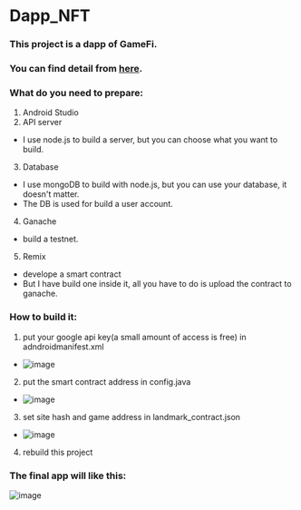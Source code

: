 # Dapp_NFT
### This project is a dapp of GameFi.
### You can find detail from [here](https://medium.com/p/c840acd167c).

### What do you need to prepare:
1. Android Studio
2. API server
  - I use node.js to build a server, but you can choose what you want to build. 
3. Database
  - I use mongoDB to build with node.js, but you can use your database, it doesn't matter.
  - The DB is used for build a user account.
4. Ganache
  - build a testnet.
5. Remix
  - develope a smart contract
  - But I have build one inside it, all you have to do is upload the contract to ganache.
  
### How to build it:
1. put your google api key(a small amount of access is free) in adndroidmanifest.xml
- ![image](https://user-images.githubusercontent.com/31153913/194749279-fe050288-609a-4ba7-874e-d9f59ee0457f.png)
2. put the smart contract address in config.java
- ![image](https://user-images.githubusercontent.com/31153913/194749341-59d36b92-f9ef-4d94-b474-61b5bbbae93e.png)
3. set site hash and game address in landmark_contract.json 
- ![image](https://user-images.githubusercontent.com/31153913/194749371-c396c9e8-c49b-4579-94c0-59a9f41a9b89.png)
4. rebuild this project


### The final app will like this:

![image](https://user-images.githubusercontent.com/31153913/194749543-2f2dff0c-4802-4dcf-a3db-7d44487b9b5a.png)

